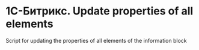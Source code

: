 # 1С-Битрикс. Update properties of all elements
 Script for updating the properties of all elements of the information block
